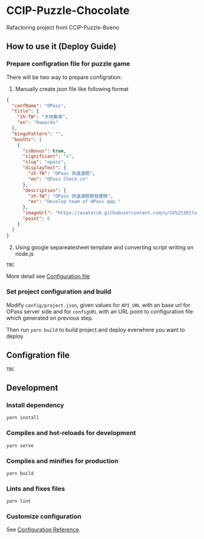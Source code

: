# CCIP-Puzzle-Chocolate

Rafactoring project from CCIP-Puzzle-Bueno

## How to use it (Deploy Guide)

### Prepare configration file for puzzle game

There will be two way to prepare configration:

1. Manually create json file like following format

```json
{
  "confName": "OPass",
  "title": {
    "zh-TW": "大地集章",
    "en": "Rewards"
  },
  "bingoPattern": "",
  "booths": [
    {
      "isBonus": true,
      "significant": "c",
      "slug": "opass",
      "displayText": {
        "zh-TW": "OPass 快速通關",
        "en": "OPass Check-in"
      },
      "description": {
        "zh-TW": "OPass 快速通關開發團隊",
        "en": "Develop team of OPass app."
      },
      "imageUrl": "https://avatars0.githubusercontent.com/u/24525301?s=200&v=4",
      "point": 0
    }
  ]
}
```

2. Using google separeatesheet template and converting script writing on node.js

```
TBC
```

More detail see [Configuration file](#Configration-file)

### Set project configuration and build

Modify `config/project.json`, given values for `API_URL` with an base url for OPass server side and for `configURL` with an URL point to configuration file which generated on previous step.

Then run `yarn build` to build project and deploy everwhere you want to deploy

## Configration file

```
TBC
```

## Development

### Install dependency
```
yarn install
```

### Compiles and hot-reloads for development
```
yarn serve
```

### Compiles and minifies for production
```
yarn build
```

### Lints and fixes files
```
yarn lint
```

### Customize configuration
See [Configuration Reference](https://cli.vuejs.org/config/).
